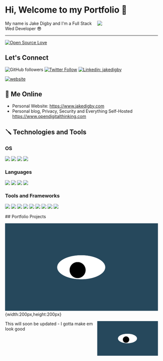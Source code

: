 # Hi, Welcome to my Portfolio 👋
<img align='right' src="https://media1.giphy.com/media/u2pmTWUi0MXjyrMaVj/giphy.gif?cid=ecf05e470six6kqy2wuwygavo1q5nzbo4ogbyep6vf7xz3dp&rid=giphy.gif&ct=g" width="200">
<p>My name is Jake Digby and I'm a Full Stack Wed Developer 😎</p>

----------

[![Open Source Love](https://badges.frapsoft.com/os/v1/open-source.svg?v=102)](https://github.com/ellerbrock/open-source-badge/)

## Let's Connect

![GitHub followers](https://img.shields.io/github/followers/digby-j?label=Follow&style=social)
[![Twitter Follow](https://img.shields.io/twitter/follow/JakeDigby?label=Follow)](https://twitter.com/intent/follow?screen_name=JakeDigby)
[![Linkedin: jakedigby](https://img.shields.io/badge/-jakedigby-blue?style=flat-square&logo=Linkedin&logoColor=white&link=https://www.linkedin.com/in/akedigby/)](https://www.linkedin.com/in/jakedigby/)

[![website](https://img.shields.io/badge/jakedigby-46a2f1.svg?&style=flat-square&logo=firefox&logoColor=white&link=https://jakedigby.com/)](https://jakedigby.com/)

## 📄  Me Online

- Personal Website: https://www.jakedigby.com
- Personal blog, Privacy, Security and Everything Self-Hosted https://www.opendigitalthinking.com

## 🪛 Technologies and Tools

### OS

![](https://img.shields.io/badge/OS-Linux-informational?style=flat&logo=linux&logoColor=white&color=6aa6f8)
![](https://img.shields.io/badge/OS-Mac-informational?style=flat&logo=macos&logoColor=white&color=6aa6f8)
![](https://img.shields.io/badge/OS-windows-informational?style=flat&logo=windows&logoColor=white&color=6aa6f8)
![](https://img.shields.io/badge/OS-Proxmox-informational?style=flat&logo=proxmox&logoColor=white&color=6aa6f8)

### Languages

![](https://img.shields.io/badge/Code-Python-informational?style=flat&logo=python&logoColor=white&color=6aa6f8)
![](https://img.shields.io/badge/Code-Swift-informational?style=flat&logo=swift&logoColor=white&color=6aa6f8)
![](https://img.shields.io/badge/Code-html-informational?style=flat&logo=html5&logoColor=white&color=6aa6f8)
![](https://img.shields.io/badge/Code-css-informational?style=flat&logo=css3&logoColor=white&color=6aa6f8)

### Tools and Frameworks

![](https://img.shields.io/badge/Editor-VS_Code-informational?style=flat&logo=visual-studio-code&logoColor=white&color=6aa6f8)
![](https://img.shields.io/badge/Editor-Xcode-informational?style=flat&logo=xcode&logoColor=white&color=6aa6f8)
![](https://img.shields.io/badge/Code-mongodb-informational?style=flat&logo=mongoDB&logoColor=white&color=6aa6f8)
![](https://img.shields.io/badge/Code-express-informational?style=flat&logo=express&logoColor=white&color=6aa6f8)
![](https://img.shields.io/badge/Code-nodejs-informational?style=flat&logo=node&logoColor=white&color=6aa6f8)
![](https://img.shields.io/badge/Code-React-informational?style=flat&logo=react&logoColor=white&color=6aa6f8)
![](https://img.shields.io/badge/Shell-Bash-informational?style=flat&logo=gnu-bash&logoColor=white&color=6aa6f8)
![](https://img.shields.io/badge/Tools-Docker-informational?style=flat&logo=docker&logoColor=white&color=6aa6f8)
![](https://img.shields.io/badge/Tools-Kubernetes-informational?style=flat&logo=kubernetes&logoColor=white&color=6aa6f8)

## Portfolio Projects

[![image of a simple eye](https://raw.githubusercontent.com/digby-j/eyes/main/img/oneeye.png "Eye Exercise in HTML, CSS & JavaScript")](https://github.com/digby-j/eyes){width:200px,height:200px}


<img align="right" src="https://raw.githubusercontent.com/digby-j/eyes/main/img/oneeye.png" width="200">

<p>This will soon be updated - I gotta make em look good </p>